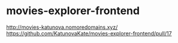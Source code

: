 # movies-explorer-frontend
http://movies-katunova.nomoredomains.xyz/
https://github.com/KatunovaKate/movies-explorer-frontend/pull/17
